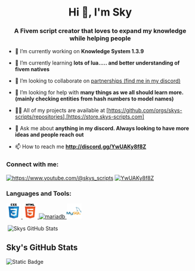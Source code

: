 <h1 align="center">Hi 👋, I'm Sky</h1>
<h3 align="center">A Fivem script creator that loves to expand my knowledge while helping people</h3>

- 🔭 I’m currently working on **Knowledge System 1.3.9**

- 🌱 I’m currently learning **lots of lua..... and better understanding of fivem natives**

- 👯 I’m looking to collaborate on [partnerships (find me in my discord)](discord.gg/YwUAKy8f8Z)

- 🤝 I’m looking for help with **many things as we all should learn more. (mainly checking entities from hash numbers to model names)**

- 👨‍💻 All of my projects are available at [https://github.com/orgs/skys-scripts/repositories],[https://store.skys-scripts.com]

- 💬 Ask me about **anything in my discord. Always looking to have more ideas and people reach out**

- 📫 How to reach me **http://discord.gg/YwUAKy8f8Z**

<h3 align="left">Connect with me:</h3>
<p align="left">
<a href="https://www.youtube.com/c/https://www.youtube.com/@skys_scripts" target="blank"><img align="center" src="https://raw.githubusercontent.com/rahuldkjain/github-profile-readme-generator/master/src/images/icons/Social/youtube.svg" alt="https://www.youtube.com/@skys_scripts" height="30" width="40" /></a>
<a href="https://discord.gg/YwUAKy8f8Z" target="blank"><img align="center" src="https://raw.githubusercontent.com/rahuldkjain/github-profile-readme-generator/master/src/images/icons/Social/discord.svg" alt="YwUAKy8f8Z" height="30" width="40" /></a>
</p>

<h3 align="left">Languages and Tools:</h3>
<p align="left"> <a href="https://www.w3schools.com/css/" target="_blank" rel="noreferrer"> <img src="https://raw.githubusercontent.com/devicons/devicon/master/icons/css3/css3-original-wordmark.svg" alt="css3" width="40" height="40"/> </a> <a href="https://www.w3.org/html/" target="_blank" rel="noreferrer"> <img src="https://raw.githubusercontent.com/devicons/devicon/master/icons/html5/html5-original-wordmark.svg" alt="html5" width="40" height="40"/> </a> <a href="https://mariadb.org/" target="_blank" rel="noreferrer"> <img src="https://www.vectorlogo.zone/logos/mariadb/mariadb-icon.svg" alt="mariadb" width="40" height="40"/> </a> <a href="https://www.mysql.com/" target="_blank" rel="noreferrer"> <img src="https://raw.githubusercontent.com/devicons/devicon/master/icons/mysql/mysql-original-wordmark.svg" alt="mysql" width="40" height="40"/> </a> </p>

<p>&nbsp;<img align="center" src="https://github-readme-stats-git-master-skys-projects-268bd806.vercel.app/api/top-langs?username=cityparadise&show_icons=true&title_color=41c3e4&bg_color=cd8a6a&locale=en" alt="Skys GitHub Stats" /></p>

## Sky's GitHub Stats
<img alt="Static Badge" src="https://img.shields.io/badge/Build-Button-black?style=for-the-badge&logo=fivem&logoColor=cyan&logoSize=auto&label=TEST&labelColor=orange&color=%23009999">
